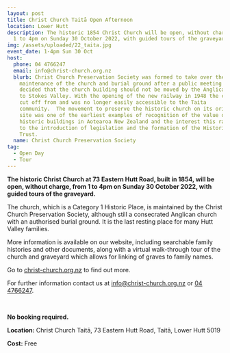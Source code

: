 ```yaml
---
layout: post
title: Christ Church Taitā Open Afternoon
location: Lower Hutt
description: The historic 1854 Christ Church will be open, without charge, from
  1 to 4pm on Sunday 30 October 2022, with guided tours of the graveyard.
img: /assets/uploaded/22_taita.jpg
event_date: 1-4pm Sun 30 Oct
host:
  phone: 04 4766247
  email: info@christ-church.org.nz
  blurb: Christ Church Preservation Society was formed to take over the
    maintenance of the church and burial ground after a public meeting in 1950
    decided that the church building should not be moved by the Anglican parish
    to Stokes Valley. With the opening of the new railway in 1948 the church was
    cut off from and was no longer easily accessible to the Taita
    community.  The movement to preserve the historic church on its original
    site was one of the earliest examples of recognition of the value of
    historic buildings in Aotearoa New Zealand and the interest this raised led
    to the introduction of legislation and the formation of the Historic Places
    Trust.
  name: Christ Church Preservation Society
tag:
  - Open Day
  - Tour
---
```

**The historic Christ Church at 73 Eastern Hutt Road, built in 1854, will be open, without charge, from 1 to 4pm on Sunday 30 October 2022, with guided tours of the graveyard.**

The church, which is a Category 1 Historic Place, is maintained by the Christ Church Preservation Society, although still a consecrated Anglican church with an authorised burial ground. It is the last resting place for many  Hutt Valley families.

More information is available on our website, including searchable family histories and other documents, along with a virtual walk-through tour of the church and graveyard which allows for linking of graves to family names.

Go to [christ-church.org.nz](https://www.christ-church.org.nz) to find out more.

For further information contact us at [info@christ-church.org.nz](mailto:info@christ-church.org.nz) or [04 4766247](tel:+6444766247).

<br>

**No booking required.**

**Location:** Christ Church Taitā, 73 Eastern Hutt Road, Taitā, Lower Hutt 5019

**Cost:** Free